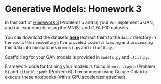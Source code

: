 # Generative Models: Homework 3 #

In this part of [Homework 3](https://courses.cs.washington.edu/courses/cse599i/20au/resources/hw3.pdf) (Problems 5 and 6) your will implement a GAN, and run experiments using the MNIST and CIFAR-10 datasets.

You can download the datasets [__here__](https://courses.cs.washington.edu/courses/cse599i/20au/resources/hw3data.tar.gz) (extract them to the `data/` directory in the root of this repository). I've provided code for loading and processing this data into minibatches in `mnist.py` and `cifar10.py`.

Scaffolding for your GAN models is provided in `models.py` and `utils.py`.

Framework code for training your models is found in `mnist.ipynb` (Problem 5) and `cifar10.ipynb` (Problem 6). I recommend using Google Colab to execute these notebooks (with a GPU accelerator attached).
